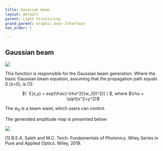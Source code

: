 ```yaml
---
title: Gaussian beam
layout: default
parent: Light Structuring
grand_parent: Graphic User Interface
nav_order: 1

---
```

## [](#header-2)Gaussian beam

![](/lbsa/assets/images/Airy.png)


This function is responsible for the Gaussian beam generation. Where the basic Gaussian beam equation, assuming that the propagation path equals 0 (z=0), is [1]:
<p align="center">
$\` E(x,y) = exp(\frac{-\rho^2}{w_{0}^2}) \`$, where $\rho = \sqrt{x^2+y^2}$
<p>
 
The $w_{0}$ is a beam waist, which users can control.

The generated amplitude map is presented below:

![](/lbsa/assets/images/Airy.bmp)

[1] B.E.A. Saleh and M.C. Teich. Fundamentals of Photonics. Wiley Series in Pure and Applied Optics. Wiley, 2019.
 



